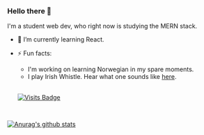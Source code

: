 ### Hello there 👋

<!--
**a-developer-and-her-mac/a-developer-and-her-mac** is a ✨ _special_ ✨ repository because its `README.md` (this file) appears on your GitHub profile.

Here are some ideas to get you started:

- 🔭 I’m currently working on ...
- 🌱 I’m currently learning ...
- 👯 I’m looking to collaborate on ...
- 🤔 I’m looking for help with ...
- 💬 Ask me about ...
- 📫 How to reach me: ...
- 😄 Pronouns: ...
- ⚡ Fun fact: ...
-->

I'm a student web dev, who right now is studying the MERN stack. 

- 🌱 I’m currently learning React.

- ⚡ Fun facts:
  - I'm working on learning Norwegian in my spare moments.
  - I play Irish Whistle. Hear what one sounds like [here](https://www.kerrywhistles.com/product-page/chieftain-v5-low-d-tuneable).
  
  <br>
  
  [![Visits Badge](https://badges.pufler.dev/visits/a-developer-and-her-mac/a-developer-and-her-mac)](https://badges.pufler.dev)

<br> 

[![Anurag's github stats](https://github-readme-stats.vercel.app/api?username=a-developer-and-her-mac&theme=radical)](https://github.com/anuraghazra/github-readme-stats)


